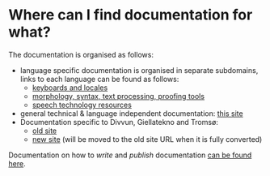 # Where can I find documentation for what?

The documentation is organised as follows:

- language specific documentation is organised in separate subdomains, links to each language can be found as follows:
    - [keyboards and locales](keyboards/KeyboardLayouts.md)
    - [morphology, syntax, text processing, proofing tools](LanguageModels.md)
    - [speech technology resources](SpeechTechnologyResources.md)
- general technical & language independent documentation: [this site](/index.md)
- Documentation specific to Divvun, Giellatekno and Tromsø:
    - [old site](https://giellalt.uit.no)
    - [new site](https://giellalt.github.io/site-giellalt.uit.no/) (will be moved to the old site URL when it is fully converted)

Documentation on how to *write* and *publish* documentation [can be found here](infra/docinfra.md).
